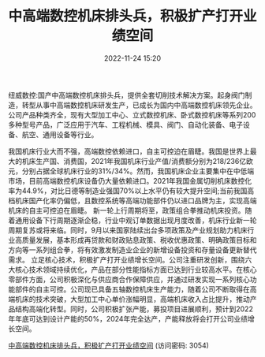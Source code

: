 ﻿---
title: 中高端数控机床排头兵，积极扩产打开业绩空间
date: 2022-11-24 15:20
tags:
- 纽威数控
updated: 
---

纽威数控:国产中高端数控机床排头兵，提供全套切削技术解决方案。起身阀门制造，转型从事中高端数控机床研发生产，已成长为国内中高端数控机床领先企业。公司产品种类齐全，现有大型加工中心、立式数控机床、卧式数控机床等系列200多种型号产品，广泛应用于汽车、工程机械、模具、阀门、自动化装备、电子设备、航空、通用设备等行业。
<!-- more -->
我国机床行业大而不强，高端数控依赖进口，自主可控迫在眉睫。我国是世界上最大的机床生产国、消费国，2021年我国机床行业产值/消费额分别为218/236亿欧元，分别占据全球机床行业的31%/34%。然而，我国机床企业主要集中在中低端市场，目前高端数控机床设备仍大量依赖进口。2021年我国金属切削机床数控化率为44.9%，对比日德等制造业强国70%以上水平仍有较大提升空间;当前我国高档机床国产化率仍偏低，且数控系统等高端功能部件仍以进口品牌为主，实现高端机床的自主可控迫在眉睫。
新一轮上行周期将至，政策组合拳推动机床投资。随着通用设备下行周期逐渐企稳，行业中观订单数据出现月度改善，机床行业新一轮周期复苏或将来临。同时，9月以来国家陆续出台多项政策及产业规划助力机床行业高质量发展，基本形成再贷款和财政贴息政策、税收优惠政策、明确政策目标和方向等一系列组合拳，将有效激发制造业企业的新增设备投资和存量设备更新替代需求。
立足核心技术，积极扩产打开业绩增长空间。公司注重研发创新，围绕六大核心技术领域持续优化，产品在部分性能指标方面已达到行业较高水平。在核心零部件方面，公司积极深化与供应商合作保障供应，并通过研发实现一系列核心功能部件的自主可控。公司现已具备五轴数控机床生产能力，随着公司不断取得在高端机床的技术突破，大型加工中心单价涨幅明显，高端机床收入占比提升，推动产品结构高端化转型。同时，公司积极扩张产能，募投项目进展顺利，预计到2022年年底可达到设计产能的50%，2024年完全达产，产能释放将会打开公司业绩增长空间。

[中高端数控机床排头兵，积极扩产打开业绩空间](https://url12.ctfile.com/f/3948612-730902849-0a082d?p=3054)
(访问密码: 3054)

